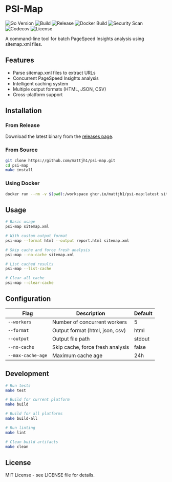 # PSI-Map

![Go Version](https://img.shields.io/github/go-mod/go-version/mattjh1/psi-map)
![Build](https://github.com/mattjh1/psi-map/actions/workflows/ci.yml/badge.svg)
![Release](https://github.com/mattjh1/psi-map/actions/workflows/release.yml/badge.svg)
![Docker Build](https://github.com/mattjh1/psi-map/actions/workflows/docker.yml/badge.svg)
![Security Scan](https://github.com/mattjh1/psi-map/actions/workflows/security.yml/badge.svg)
![Codecov](https://codecov.io/gh/mattjh1/psi-map/branch/main/graph/badge.svg)
![License](https://img.shields.io/github/license/mattjh1/psi-map.svg)

A command-line tool for batch PageSpeed Insights analysis using sitemap.xml files.

## Features

- Parse sitemap.xml files to extract URLs
- Concurrent PageSpeed Insights analysis
- Intelligent caching system
- Multiple output formats (HTML, JSON, CSV)
- Cross-platform support

## Installation

### From Release

Download the latest binary from the [releases page](https://github.com/mattjh1/psi-map/releases).

### From Source

```bash
git clone https://github.com/mattjh1/psi-map.git
cd psi-map
make install
```

### Using Docker

```bash
docker run --rm -v $(pwd):/workspace ghcr.io/mattjh1/psi-map:latest sitemap.xml
```

## Usage

```bash
# Basic usage
psi-map sitemap.xml

# With custom output format
psi-map --format html --output report.html sitemap.xml

# Skip cache and force fresh analysis
psi-map --no-cache sitemap.xml

# List cached results
psi-map --list-cache

# Clear all cache
psi-map --clear-cache
```

## Configuration

| Flag | Description | Default |
|------|-------------|---------|
| `--workers` | Number of concurrent workers | 5 |
| `--format` | Output format (html, json, csv) | html |
| `--output` | Output file path | stdout |
| `--no-cache` | Skip cache, force fresh analysis | false |
| `--max-cache-age` | Maximum cache age | 24h |

## Development

```bash
# Run tests
make test

# Build for current platform
make build

# Build for all platforms
make build-all

# Run linting
make lint

# Clean build artifacts
make clean
```

## License

MIT License - see LICENSE file for details.
